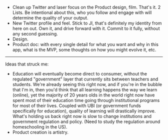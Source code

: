 - Clean up Twitter and laser focus on the Product design, film. That's it. 2 Lists. Be intentional about this, who you follow and engage with will determine the quality of your output.
- New Twitter profile and feel. Stick to JI, that's definitely my identity from here on out. Own it, and drive forward with it. Commit to it fully, without any second guessing.
- Design.
- Product doc: with every single detail for what you want and why in this app, what is the MVP, some thoughts on how you might evolve it, etc.

----

Ideas that struck me:
- Education will eventually become direct to consumer, without the regulated "government" layer that currently sits between teachers and students. We're already seeing this right now, and if you're in the bubble that I'm in, then you'd think that all learning happens the way we learn (online), yet the majority of 20 years olds in the world right now have spent most of their education time going through institutional programs for most of their lives. Coupled with UBI (or government funds specifically for education), quality of learning will drastically improve. What's holding us back right now is slow to change institutions and government regulation and policy. (Need to study the regulation around homeschooling in the US).
- Product creation is artistry.